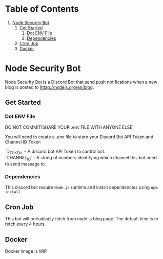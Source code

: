 
# Table of Contents

1.  [Node Security Bot](#org8b2140c)
    1.  [Get Started](#org88348f5)
        1.  [Dot ENV File](#org3d4e47e)
        2.  [Dependencies](#org6306495)
    2.  [Cron Job](#orgb946a69)
    3.  [Docker](#orgd54704e)


<a id="org8b2140c"></a>

# Node Security Bot

Node Security Bot is a Discord Bot that send push notifications when a new blog is posted to [httsp://nodejs.org/en/blog](<https://nodejs.org/en/blog>).


<a id="org88348f5"></a>

## Get Started


<a id="org3d4e47e"></a>

### Dot ENV File

DO NOT COMMIT/SHARE YOUR .env FILE WITH ANYONE ELSE

You will need to create a .env file to store your Discord Bot API Token and Channel ID Token

\`D<sub>TOKEN</sub>\` - A discord bot API Token to control bot. <br/>
\`CHANNEL<sub>ID</sub>\` - A string of numbers identifying which channel this bot need to send message to.


<a id="org6306495"></a>

### Dependencies

This discord bot require `Node.js` runtime and install dependencies using `npm install`


<a id="orgb946a69"></a>

## Cron Job

This bot will periodically fetch from node.js blog page. The default time is to fetch every 4 hours.


<a id="orgd54704e"></a>

## Docker

Docker Image is WIP

